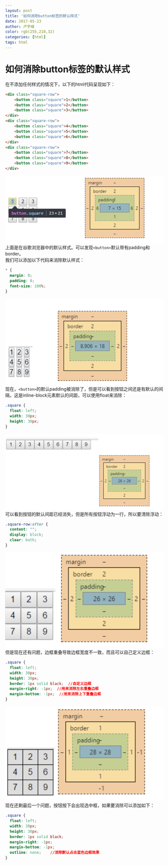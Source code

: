 ```yaml
---
layout: post
title: '如何消除button标签的默认样式'
date: 2017-05-23
author: 卢宇峰
color: rgb(255,210,32)
categories: [html]
tags: html
---
```


# 如何消除button标签的默认样式

在不添加任何样式的情况下，以下的html代码呈现如下：
```html
<div class="square-row">
    <button class="square">1</button>
    <button class="square">2</button>
    <button class="square">3</button>
</div>
<div class="square-row">
    <button class="square">4</button>
    <button class="square">5</button>
    <button class="square">6</button>
</div>
<div class="square-row">
    <button class="square">7</button>
    <button class="square">8</button>
    <button class="square">9</button>
</div>
```
![初始样式](/assets/post/2017-05-23/1.png)
上面是在谷歌浏览器中的默认样式。可以发现`<button>`默认带有padding和border。
<br/>
我们可以添加以下代码来消除默认样式：
```css
* {
  margin: 0;
  padding: 0;
  font-size: 100%;
}
```
![样式](/assets/post/2017-05-23/2.png)
现在，`<button>`的默认padding被消除了，但是可以看到按钮之间还是有默认的间隔，这是inline-block元素默认的间距，可以使用float来消除：
```css
.square {
  float: left;
  width: 30px;
  height: 30px;
}
```
![样式](/assets/post/2017-05-23/3.png)
可以看到按钮的默认间距已经消失，但是所有按钮浮动为一行，所以要清除浮动：
```css
.square-row:after {
  content: "";
  display: block;
  clear: both;
}
```
![样式](/assets/post/2017-05-23/4.png)
但是现在还有问题，边框重叠导致边框宽度不一致，而且可以自己定义边框：
```css
.square {
  float: left;
  width: 30px;
  height: 30px;
  border: 1px solid black;  //自定义边框
  margin-right: -1px;  //用来消除左右重叠边框
  margin-bottom: -1px;  //用来消除上下重叠边框
}
```
![样式](/assets/post/2017-05-23/5.png)
现在还剩最后一个问题，按钮按下会出现选中框，如果要消除可以添加如下：
```css
.square {
  float: left;
  width: 30px;
  height: 30px;
  border: 1px solid black;
  margin-right: -1px;
  margin-bottom: -1px;
  outline: none;    //消除默认点击蓝色边框效果
}
```




